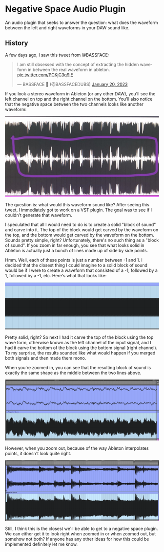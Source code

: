 # Negative Space Audio Plugin

An audio plugin that seeks to answer the question: what does the waveform between the left and right waveforms in your DAW sound like.

## History

A few days ago, I saw this tweet from @BASSFACE:

<blockquote class="twitter-tweet"><p lang="en" dir="ltr">I am still obsessed with the concept of extracting the hidden waveform in between the real waveform in ableton. <a href="https://t.co/PCKjC3q9IE">pic.twitter.com/PCKjC3q9IE</a></p>&mdash; BASSFACE 🫠 (@BASSFACEDUBS) <a href="https://twitter.com/BASSFACEDUBS/status/1616558528118030336?ref_src=twsrc%5Etfw">January 20, 2023</a></blockquote>

If you look a stereo waveform in Ableton (or any other DAW), you'll see the left channel on top and the right channel on the bottom. You'll also notice that the negative space between the two channels looks like another waveform:

![An image of the negative space between left and right channels in Ableton](./Images/TweetImageCropped.jpeg) 

The question is: what would this waveform sound like? After seeing this tweet, I immediately got to work on a VST plugin. The goal was to see if I couldn't generate that waveform. 

I speculated that all I would need to do is to create a solid "block of sound" and carve into it. The top of the block would get carved by the waveform on the top, and the bottom would get carved by the waveform on the bottom. Sounds pretty simple, right? Unfortunately, there's no such thing as a "block of sound". If you zoom in far enough, you see that what looks solid in Ableton is actually just a bunch of lines made up of side by side points. 

Hmm. Well, each of these points is just a number between -1 and 1. I decided that the closest thing I could imagine to a solid block of sound would be if I were to create a waveform that consisted of a -1, followed by a 1, followed by a -1, etc. Here's what that looks like:

![A solid "block of sound" in Ableton](./Images/SolidBlock.png)

Pretty solid, right? So next I had it carve the top of the block using the top wave form, otherwise known as the left channel of the input signal, and I had it carve the bottom of the block using the bottom signal (right channel). To my surprise, the results sounded like what would happen if you merged both signals and then made them mono. 

When you're zoomed in, you can see that the resulting block of sound is exactly the same shape as the middle between the two lines above.

![The resulting waveform when zoomed all the way in](./Images/ZoomedIn.png)

However, when you zoom out, because of the way Ableton interpolates points, it doesn't look quite right. 

![The resulting waveform when zoomed all the way out](./Images/ZoomedOut.png)

Still, I think this is the closest we'll be able to get to a negative space plugin. We can either get it to look right when zoomed in or when zoomed out, but somehow not both? If anyone has any other ideas for how this could be implemented definitely let me know.






